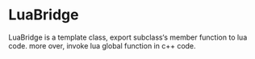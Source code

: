 # LuaBridge
LuaBridge is a  template class, export subclass‘s member function to lua code. more over, invoke lua global function in c++ code.
